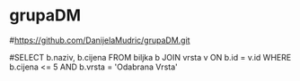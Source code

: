 # grupaDM

#https://github.com/DanijelaMudric/grupaDM.git

#SELECT b.naziv, b.cijena FROM biljka b JOIN vrsta v ON b.id = v.id WHERE b.cijena <= 5 AND b.vrsta = 'Odabrana Vrsta'
